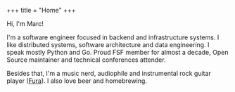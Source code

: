 +++
title = "Home"
+++

Hi, I'm Marc!

I'm a software engineer focused in backend and infrastructure systems. I like distributed systems, software architecture and data engineering. I speak mostly Python and Go.
Proud FSF member for almost a decade, Open Source maintainer and technical conferences attender.

Besides that, I'm a music nerd, audiophile and instrumental rock guitar player ([Fura](http://fura.rocks)). I also love beer and homebrewing.
